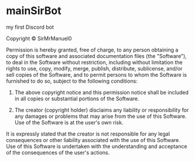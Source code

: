 # mainSirBot
my first Discord bot

Copyright © SirMrManuel0

Permission is hereby granted, free of charge, to any person obtaining a copy of this software and associated documentation files (the "Software"), to deal in the Software without restriction, including without limitation the rights to use, copy, modify, merge, publish, distribute, sublicense, and/or sell copies of the Software, and to permit persons to whom the Software is furnished to do so, subject to the following conditions:

1. The above copyright notice and this permission notice shall be included in all copies or substantial portions of the Software.

2. The creator (copyright holder) disclaims any liability or responsibility for any damages or problems that may arise from the use of this Software. Use of the Software is at the user's own risk.

It is expressly stated that the creator is not responsible for any legal consequences or other liability associated with the use of this Software. Use of this Software is undertaken with the understanding and acceptance of the consequences of the user's actions.
